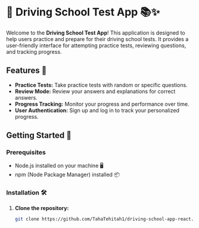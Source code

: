 # 🚗 Driving School Test App 📚✨

Welcome to the **Driving School Test App**! This application is designed to help users practice and prepare for their driving school tests. It provides a user-friendly interface for attempting practice tests, reviewing questions, and tracking progress.

## Features 🌟

- **Practice Tests:** Take practice tests with random or specific questions.
- **Review Mode:** Review your answers and explanations for correct answers.
- **Progress Tracking:** Monitor your progress and performance over time.
- **User Authentication:** Sign up and log in to track your personalized progress.

## Getting Started 🚦

### Prerequisites

- Node.js installed on your machine 🖥️
- npm (Node Package Manager) installed 📦

### Installation 🛠️

1. **Clone the repository:**

   ```bash
   git clone https://github.com/TahaTehitah1/driving-school-app-react.git
